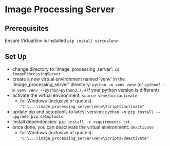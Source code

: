 # Image Processing Server 

## Prerequisites
Ensure VirtualEnv is Installed 
`pip install virtualenv`
## Set Up
- change directory to 'image_processing_server': `cd ImageProcessingServer`
- create a new virtual environment named 'venv' in the 'image_processing_server' directory: `python -m venv venv` (or `python3 -m venv venv --python=python3.7.4` if your python version is different)
- activate the virtual environment: `source venv/bin/activate`
  - for Windows (inclusive of quotes): `"C:\...\image_processing_server\venv\Scripts\activate"`
- update pip and setuptools to latest version: `python -m pip install --upgrade pip setuptools`
- install dependencies: `pip install -r requirements.txt`
- once done, you can deactivate the virtual environment: `deactivate`
  - for Windows (inclusive of quotes): `"C:\...\image_processing_server\venv\Scripts\deactivate"`
